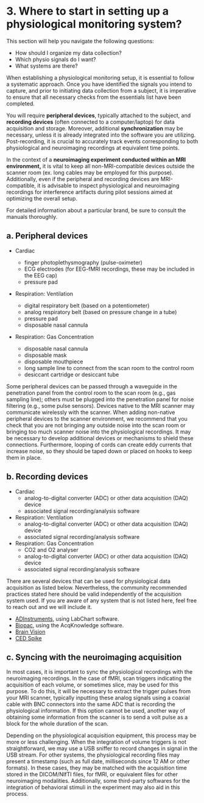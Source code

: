 # 3. Where to start in setting up a physiological monitoring system?  

This section will help you navigate the following questions: 
* How should I organize my data collection? 
* Which physio signals do I want? 
* What systems are there?
  
When establishing a physiological monitoring setup, it is essential to follow a systematic approach. Once you have identified the signals you intend to capture, and prior to initiating data collection from a subject, it is imperative to ensure that all necessary checks from the essentials list have been completed.

You will require **peripheral devices**, typically attached to the subject, and **recording devices** (often connected to a computer/laptop) for data acquisition and storage. Moreover, additional **synchronization** may be necessary, unless it is already integrated into the software you are utilizing. Post-recording, it is crucial to accurately track events corresponding to both physiological and neuroimaging recordings at equivalent time points.  

In the context of a **neuroimaging experiment conducted within an MRI environment,** it is vital to keep all non-MRI-compatible devices outside the scanner room (ex. long cables may be employed for this purpose). Additionally, even if the peripheral and recording devices are MRI-compatible, it is advisable to inspect physiological and neuroimaging recordings for interference artifacts during pilot sessions aimed at optimizing the overall setup. 

For detailed information about a particular brand, be sure to consult the manuals thoroughly.

## a. Peripheral devices
* Cardiac
    * finger photoplethysmography (pulse-oximeter)
    * ECG electrodes (for EEG-fMRI recordings, these may be included in the EEG cap) 
    * pressure pad

* Respiration: Ventilation
    * digital respiratory belt (based on a potentiometer)
    * analog respiratory belt (based on pressure change in a tube)
    * pressure pad
    * disposable nasal cannula

* Respiration: Gas Concentration
    * disposable nasal cannula
    * disposable mask
    * disposable mouthpiece
    * long sample line to connect from the scan room to the control room
    * desiccant cartridge or desiccant tube

Some peripheral devices can be passed through a waveguide in the penetration panel from the control room to the scan room (e.g., gas sampling line); others must be plugged into the penetration panel for noise filtering (e.g., some pulse sensors). Devices native to the MRI scanner may communicate wirelessly with the scanner. When adding non-native peripheral devices to the scanner environment, we recommend that you check that you are not bringing any outside noise into the scan room or bringing too much scanner noise into the physiological recordings. It may be necessary to develop additional devices or mechanisms to shield these connections. Furthermore, looping of cords can create eddy currents that increase noise, so they should be taped down or placed on hooks to keep them in place. <!-- (SETUP_170322) -->

## b. Recording devices
* Cardiac
    * analog-to-digital converter (ADC) or other data acquisition (DAQ) device
    * associated signal recording/analysis software
* Respiration: Ventilation
    * analog-to-digital converter (ADC) or other data acquisition (DAQ) device
    * associated signal recording/analysis software
* Respiration: Gas Concentration
    * CO2 and O2 analyser
    * analog-to-digital converter (ADC) or other data acquisition (DAQ) device
    * associated signal recording/analysis software

There are several devices that can be used for physiological data acquisition as listed below. Nevertheless, the community recommended practices stated here should be valid independently of the acquisition system used. If you are aware of any system that is not listed here, feel free to reach out and we will include it.

* [ADInstruments](https://www.adinstruments.com/), using LabChart software.
* [Biopac](https://www.biopac.com/), using the AcqKnowledge software. 
* [Brain Vision](https://brainvision.com/)
* [CED Spike](https://ced.co.uk/products/testimspk)

## c. Syncing with the neuroimaging acquisition
In most cases, it is important to sync the physiological recordings with the neuroimaging recordings. In the case of fMRI, scan triggers indicating the acquisition of each volume, or sometimes slice, may be used for this purpose. To do this, it will be necessary to extract the trigger pulses from your MRI scanner, typically inputting these analog signals using a coaxial cable with BNC connectors into the same ADC that is recording the physiological information. If this option cannot be used, another way of obtaining some information from the scanner is to send a volt pulse as a block for the whole duration of the scan. <!-- ([SETUP_170322]) --> 

Depending on the physiological acquisition equipment, this process may be more or less challenging. When the integration of volume triggers is not straightforward, we may use a USB sniffer to record changes in signal in the USB stream. For other systems, the physiological recording files may present a timestamp (such as full date, milliseconds since 12 AM or other formats). In these cases, they may be matched with the acquisition time stored in the DICOM/NIfTI files, for fMRI, or equivalent files for other neuroimaging modalities. Additionally, some third-party softwares for the integration of behavioral stimuli in the experiment may also aid in this process. <!-- ([SETUP_170322]) -->
